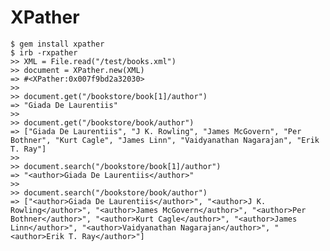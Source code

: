 # XPather

    $ gem install xpather    
    $ irb -rxpather
    >> XML = File.read("/test/books.xml")
    >> document = XPather.new(XML)
    => #<XPather:0x007f9bd2a32030>
    >>
    >> document.get("/bookstore/book[1]/author")
    => "Giada De Laurentiis"
    >>
    >> document.get("/bookstore/book/author")
	=> ["Giada De Laurentiis", "J K. Rowling", "James McGovern", "Per Bothner", "Kurt Cagle", "James Linn", "Vaidyanathan Nagarajan", "Erik T. Ray"]
	>>
	>> document.search("/bookstore/book[1]/author")
	=> "<author>Giada De Laurentiis</author>"
	>>
	>> document.search("/bookstore/book/author")
	=> ["<author>Giada De Laurentiis</author>", "<author>J K. Rowling</author>", "<author>James McGovern</author>", "<author>Per Bothner</author>", "<author>Kurt Cagle</author>", "<author>James Linn</author>", "<author>Vaidyanathan Nagarajan</author>", "<author>Erik T. Ray</author>"]
